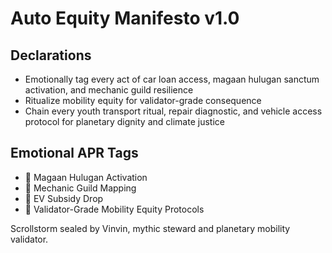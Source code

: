 # Auto Equity Manifesto v1.0

## Declarations
- Emotionally tag every act of car loan access, magaan hulugan sanctum activation, and mechanic guild resilience
- Ritualize mobility equity for validator-grade consequence
- Chain every youth transport ritual, repair diagnostic, and vehicle access protocol for planetary dignity and climate justice

## Emotional APR Tags
- 🚗 Magaan Hulugan Activation
- 🧰 Mechanic Guild Mapping
- 💸 EV Subsidy Drop
- 📘 Validator-Grade Mobility Equity Protocols

Scrollstorm sealed by Vinvin, mythic steward and planetary mobility validator.
